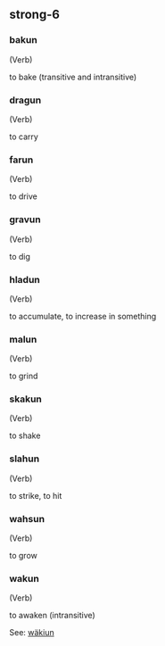 ## strong-6

### bakun

(Verb)

to bake (transitive and intransitive)

### dragun

(Verb)

to carry

### farun

(Verb)

to drive

### gravun

(Verb)

to dig

### hladun

(Verb)

to accumulate, to increase in something

### malun

(Verb)

to grind

### skakun

(Verb)

to shake

### slahun

(Verb)

to strike, to hit

### wahsun

(Verb)

to grow

### wakun

(Verb)

to awaken (intransitive)

See: [wäkiun](#wäkiun)
